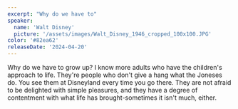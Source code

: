 ```yaml
---
excerpt: "Why do we have to"
speaker:
  name: 'Walt Disney'
  picture: '/assets/images/Walt_Disney_1946_cropped_100x100.JPG'
color: '#82ea62'
releaseDate: '2024-04-20'
---
```

Why do we have to grow up? I know more adults who have the children's approach to life. They're people who don't give a hang what the Joneses do. You see them at Disneyland every time you go there. They are not afraid to be delighted with simple pleasures, and they have a degree of contentment with what life has brought-sometimes it isn't much, either.